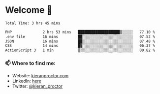 # Welcome 🦘

<!--START_SECTION:waka-->

```txt
Total Time: 3 hrs 45 mins

PHP              2 hrs 53 mins   ███████████████████▒░░░░░   77.10 %
.env file        16 mins         ██░░░░░░░░░░░░░░░░░░░░░░░   07.52 %
JSON             16 mins         ██░░░░░░░░░░░░░░░░░░░░░░░   07.48 %
CSS              14 mins         █▓░░░░░░░░░░░░░░░░░░░░░░░   06.37 %
ActionScript 3   1 min           ▒░░░░░░░░░░░░░░░░░░░░░░░░   00.82 %
```

<!--END_SECTION:waka-->

### 📫 Where to find me:

-   Website: [kieranproctor.com](https://kieranproctor.com/)
-   LinkedIn: [here](https://www.linkedin.com/in/kieran-proctor-086b5a159/)
-   Twitter: [@kieran_proctor](https://twitter.com/kieran_proctor)
